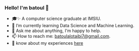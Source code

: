 


### Hello! I'm batoul 👋
- 🎓✨ A computer science graduate at IMSIU.
- 🌱 I’m currently learning Data Science and Machine Learning.
- 💬 Ask me about anything, I'm happy to help.
- 📫 How to reach me: batoulalotaibi7@gmail.com.
- 📄 know about my experiences [here](https://www.linkedin.com/in/batoulalosaimi/)

